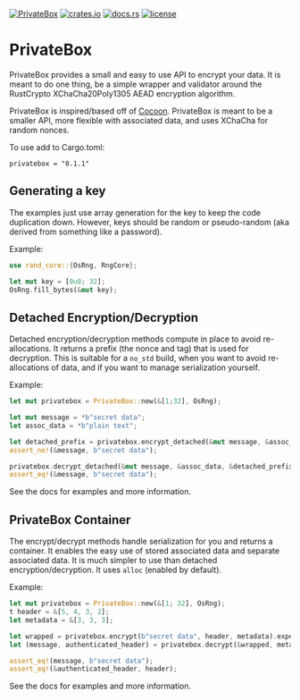 [![PrivateBox](https://github.com/jordanisaacs/privatebox/actions/workflows/rust.yml/badge.svg)](https://github.com/jordanisaacs/privatebox)
[![crates.io](https://img.shields.io/crates/v/privatebox.svg)](https://crates.io/crates/privatebox)
[![docs.rs](https://docs.rs/privatebox/badge.svg)](https://docs.rs/privatebox/)
[![license](https://img.shields.io/badge/license-MIT-blue.svg)](https://github.com/jordanisaacs/privatebox/blob/master/LICENSE)

# PrivateBox

PrivateBox provides a small and easy to use API to encrypt your data. It is meant to do one thing, be a simple wrapper and validator around the RustCrypto XChaCha20Poly1305 AEAD encryption algorithm.

PrivateBox is inspired/based off of [Cocoon](https://github.com/fadeevab/cocoon/blob/master/README.md). PrivateBox is meant to be a smaller API, more flexible with associated data, and uses XChaCha for random nonces.

To use add to Cargo.toml:
```
privatebox = "0.1.1"
```

## Generating a key

The examples just use array generation for the key to keep the code duplication down. However, keys should be random or pseudo-random (aka derived from something like a password).

Example:

```rust
use rand_core::{OsRng, RngCore};

let mut key = [0u8; 32];
OsRng.fill_bytes(&mut key);
```

## Detached Encryption/Decryption

Detached encryption/decryption methods compute in place to avoid re-allocations. It returns a prefix (the nonce and tag) that is used for decryption. This is suitable for a `no_std` build, when you want to avoid re-allocations of data, and if you want to manage serialization yourself.

Example:

```rust
let mut privatebox = PrivateBox::new(&[1;32], OsRng);

let mut message = *b"secret data";
let assoc_data = *b"plain text";

let detached_prefix = privatebox.encrypt_detached(&mut message, &assoc_data)?;
assert_ne!(&message, b"secret data");

privatebox.decrypt_detached(&mut message, &assoc_data, &detached_prefix)?;
assert_eq!(&message, b"secret data");
```

See the docs for examples and more information.

## PrivateBox Container

The encrypt/decrypt methods handle serialization for you and returns a container. It enables the easy use of stored associated data and separate associated data. It is much simpler to use than detached encryption/decryption. It uses `alloc` (enabled by default).

Example:

```rust
let mut privatebox = PrivateBox::new(&[1; 32], OsRng);
t header = &[5, 4, 3, 2];
let metadata = &[3, 3, 3];

let wrapped = privatebox.encrypt(b"secret data", header, metadata).expect("encrypt");
let (message, authenticated_header) = privatebox.decrypt(&wrapped, metadata).expect("decrypt");

assert_eq!(message, b"secret data");
assert_eq!(&authenticated_header, header);
```

See the docs for examples and more information.
